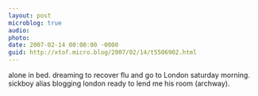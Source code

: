 ```yaml
---
layout: post
microblog: true
audio: 
photo: 
date: 2007-02-14 00:00:00 -0000
guid: http://xtof.micro.blog/2007/02/14/t5506902.html
---
```

alone in bed. dreaming to recover flu and go to London saturday morning. sickboy alias blogging london ready to lend me his room (archway).
